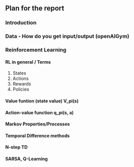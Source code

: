 ## Plan for the report

### Introduction
### Data - How do you get input/output (openAIGym)
### Reinforcement Learning
#### RL in general / Terms
1. States
2. Actions
3. Rewards
4. Policies
#### Value funtion (state value) V_pi(s)
#### Action-value function q_pi(s, a)
#### Markov Properties/Processes
#### Temporal Difference methods
#### N-step TD
#### SARSA, Q-Learning
